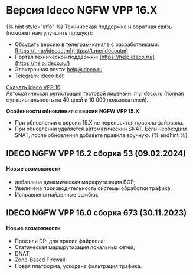 # Версия Ideco NGFW VPP 16.X

{% hint style="info" %}
Техническая поддержка и обратная связь (поможет нам улучшить продукт):
* Обсудить версию в телеграм-канале с разработчиками: [https://t.me/idecoutm](https://t.me/idecoutm)
* Портал технической поддержки: [https://help.ideco.ru/](https://help.ideco.ru/)
* Электронная почта: help@ideco.ru
* Telegram: [ideco.bot](https://telegram.im/@ideco_support_bot)

[Скачать Ideco VPP 16](https://my.ideco.ru/). \
Автоматическая регистрация тестовой лицензии: my.ideco.ru (полная функциональность на 40 дней и 10 000 пользователей). 

**Особенности обновления с версии NGFW VPP 15.X:**
* При обновлении с версии 15.Х не переносятся правила файрвола.
* При обновлении удаляется автоматический SNAT. Если необходим SNAT, после обновления добавьте правила вручную.
{% endhint %}

## IDECO NGFW VPP 16.2 сборка 53 (09.02.2024)

#### Новые возможности

* добавлена динамическая маршрутизация BGP;
* Увеличена производительность системы обработки трафика;
* Исправлены найденные ошибки.

## IDECO NGFW VPP 16.0 сборка 673 (30.11.2023)

#### Новые возможности

* Профили DPI для правил файрвола;
* Статическая маршрутизация локальных сетей;
* DNAT;
* Zone-Based Firewall;
* Новая платформа, ускорена фильтрация трафика.